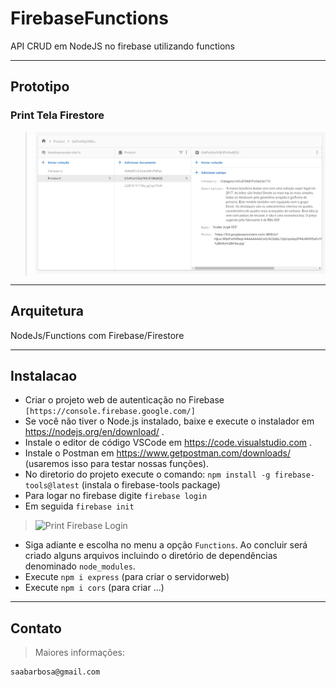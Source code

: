 # FirebaseFunctions
API CRUD em NodeJS no firebase utilizando functions

---

## Prototipo

### Print Tela Firestore

> ![Print Database](https://github.com/saabarbosa/Firebase-firestore/blob/main/firestorejpg.jpg)

---

## Arquitetura

NodeJs/Functions com Firebase/Firestore

---


## Instalacao

- Criar o projeto web de autenticação no Firebase `[https://console.firebase.google.com/]`
- Se você não tiver o Node.js instalado, baixe e execute o instalador em https://nodejs.org/en/download/ .
- Instale o editor de código VSCode em https://code.visualstudio.com .
- Instale o Postman em https://www.getpostman.com/downloads/ (usaremos isso para testar nossas funções).
- No diretorio do projeto execute o comando: `npm install -g firebase-tools@latest` (instala o firebase-tools package)
- Para logar no firebase digite `firebase login`
- Em seguida `firebase init`

> ![Print Firebase Login](https://github.com/saabarbosa/FirebaseFunctions/blob/main/firebase-login.jpg)

- Siga adiante e escolha no menu a opção `Functions`. Ao concluir será criado alguns arquivos incluindo o diretório de dependências denominado `node_modules`.
- Execute `npm i express` (para criar o servidorweb)
- Execute `npm i cors` (para criar ...)


---

## Contato

> Maiores informações:

```shell
saabarbosa@gmail.com
```

